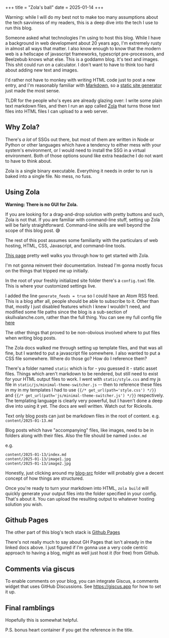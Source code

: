 +++
title = "Zola's ball"
date = 2025-01-14
+++

Warning: while I will do my best not to make too many assumptions about the tech savviness of my readers, this is a deep dive into the tech I use to run this blog.

Someone asked what technologies I'm using to host this blog. While I have a background in web development about 20 years ago, I'm extremely rusty in almost all ways that matter. I also know enough to know that the modern web is a hellscape of javascript frameworks, typescript pre-processors, and Beelzebub knows what else. This is a goddamn blog. It's text and images. This shit could run on a calculator. I don't want to have to think too hard about adding new text and images.

I'd rather not have to monkey with writing HTML code just to post a new entry, and I'm reasonably familiar with [Markdown](https://www.markdownguide.org/), so a [static site generator](https://en.wikipedia.org/wiki/Static_site_generator) just made the most sense.

TLDR for the people who's eyes are already glazing over: I write some plain text markdown files, and then I run an app called [Zola](https://getzola.org) that turns those text files into HTML files I can upload to a web server.

## Why Zola?

There's _a lot_ of SSGs out there, but most of them are written in Node or Python or other languages which have a tendency to either mess with your system's environment, or I would need to install the SSG in a virtual environment. Both of those options sound like extra headache I do not want to have to think about.

Zola is a single binary executable. Everything it needs in order to run is baked into a single file. No mess, no fuss.

## Using Zola

**Warning: There is no GUI for Zola.** 

If you are looking for a drag-and-drop solution with pretty buttons and such, Zola is not that. If you are familiar with command-line stuff, setting up Zola will be fairly straightforward. Command-line skills are well beyond the scope of this blog post. 😅 

The rest of this post assumes some familiarity with the particulars of web hosting, HTML, CSS, Javascript, and command-line tools.

[This page](https://www.getzola.org/documentation/getting-started/overview/#first-steps-with-zola) pretty well walks you through how to get started with Zola.

I'm not gonna reinvent their documentation. Instead I'm gonna mostly focus on the things that tripped me up initially.

In the root of your freshly initialized site folder there's a `config.toml` file. This is where your customized settings live.

I added the line `generate_feeds = true` so I could have an Atom RSS feed. This is a blog after all, people should be able to subscribe to it. Other than that, mostly I just disabled features which I knew I wouldn't need, and modified some file paths since the blog is a sub-section of skullvalanche.com, rather than the full thing. You can see my full config file [here](https://github.com/skullvalanche/skullvalanche.github.io/blob/main/blog-src/config.toml)

The other things that proved to be non-obvious involved where to put files when writing blog posts.

The Zola docs walked me through setting up template files, and that was all fine, but I wanted to put a javascript file somewhere. I also wanted to put a CSS file somewhere. Where do those go? How do I reference them?

There's a folder named `static` which is for - you guessed it - static asset files. Things which aren't markdown to be rendered, but still need to exist for your HTML output files to work. I went with `static/style.css` and my js file in `static/js/minimal-theme-switcher.js` -- then to reference these files in my in my templates I had to use `{{/* get_url(path='style.css') */}}` and `{{/* get_url(path='js/minimal-theme-switcher.js') */}}` respectively. The templating language is clearly very powerful, but I haven't done a deep dive into using it yet. The docs are well written. Watch out for Rickrolls.

Text only blog posts can just be markdown files in the root of content. e.g. `content/2025-01-13.md`

Blog posts which have "accompanying" files, like images, need to be in folders along with their files. Also the file should be named `index.md`

e.g. 
```
content/2025-01-13/index.md
content/2025-01-13/image1.jpg
content/2025-01-13/image2.jpg
```

Honestly, just clicking around my [blog-src](https://github.com/skullvalanche/skullvalanche.github.io/tree/main/blog-src) folder will probably give a decent concept of how things are structured.

Once you're ready to turn your markdown into HTML, `zola build` will quickly generate your output files into the folder specified in your config. That's about it. You can upload the resulting output to whatever hosting solution you wish.

## Github Pages

The other part of this blog's tech stack is [Github Pages](https://pages.github.com)

There's not really much to say about GH Pages that isn't already in the linked docs above. I just figured if I'm gonna use a very code centric approach to having a blog, might as well just host it (for free) from Github.


## Comments via giscus

To enable comments on your blog, you can integrate Giscus, a comments widget that uses GitHub Discussions. See https://giscus.app for how to set it up.

## Final ramblings

Hopefully this is somewhat helpful.

P.S. bonus heart container if you get the reference in the title.